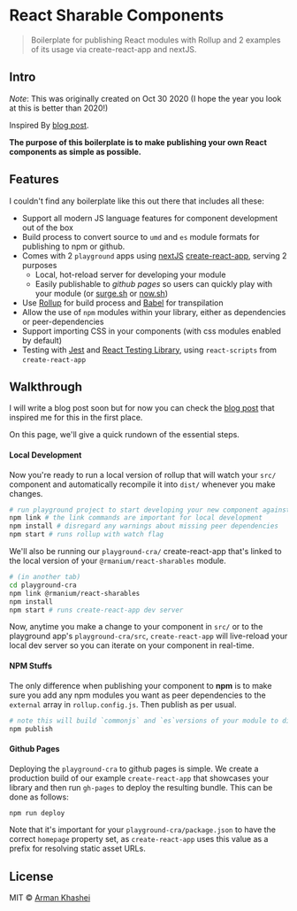 # React Sharable Components

> Boilerplate for publishing React modules with Rollup and 2 examples of its usage via create-react-app and nextJS.

## Intro

*Note*: This was originally created on Oct 30 2020 (I hope the year you look at this is better than 2020!)

Inspired By [blog post](https://hackernoon.com/publishing-baller-react-modules-2b039d84bce7).

**The purpose of this boilerplate is to make publishing your own React components as simple as possible.**

## Features

I couldn't find any boilerplate like this out there that includes all these:

- Support all modern JS language features for component development out of the box
- Build process to convert source to `umd` and `es` module formats for publishing to npm or github. 
- Comes with 2 `playground` apps using [nextJS](https://nextjs.org/) [create-react-app](https://github.com/facebookincubator/create-react-app), serving 2 purposes
  - Local, hot-reload server for developing your module
  - Easily publishable to *github pages* so users can quickly play with your module (or [surge.sh](http://surge.sh/) or [now.sh](https://zeit.co/now))
- Use [Rollup](https://rollupjs.org/) for build process and [Babel](https://babeljs.io/) for transpilation
- Allow the use of `npm` modules within your library, either as dependencies or peer-dependencies
- Support importing CSS in your components (with css modules enabled by default)
- Testing with [Jest](https://facebook.github.io/jest/) and [React Testing Library](https://testing-library.com/docs/react-testing-library/intro), using `react-scripts` from `create-react-app`

## Walkthrough

I will write a blog post soon but for now you can check the [blog post](https://hackernoon.com/publishing-baller-react-modules-2b039d84bce7) that inspired me for this in the first place.

On this page, we'll give a quick rundown of the essential steps.

#### Local Development

Now you're ready to run a local version of rollup that will watch your `src/` component and automatically recompile it into `dist/` whenever you make changes.

```bash
# run playground project to start developing your new component against
npm link # the link commands are important for local development
npm install # disregard any warnings about missing peer dependencies
npm start # runs rollup with watch flag
```

We'll also be running our `playground-cra/` create-react-app that's linked to the local version of your `@rmanium/react-sharables` module.

```bash
# (in another tab)
cd playground-cra
npm link @rmanium/react-sharables
npm install
npm start # runs create-react-app dev server
```

Now, anytime you make a change to your component in `src/` or to the playground app's `playground-cra/src`, `create-react-app` will live-reload your local dev server so you can iterate on your component in real-time.

#### NPM Stuffs

The only difference when publishing your component to **npm** is to make sure you add any npm modules you want as peer dependencies to the `external` array in `rollup.config.js`. Then publish as per usual.

```bash
# note this will build `commonjs` and `es`versions of your module to dist/
npm publish
```

#### Github Pages

Deploying the `playground-cra` to github pages is simple. We create a production build of our example `create-react-app` that showcases your library and then run `gh-pages` to deploy the resulting bundle. This can be done as follows:

```bash
npm run deploy
```

Note that it's important for your `playground-cra/package.json` to have the correct `homepage` property set, as `create-react-app` uses this value as a prefix for resolving static asset URLs.


## License

MIT © [Arman Khashei](https://github.com/rmanium)
